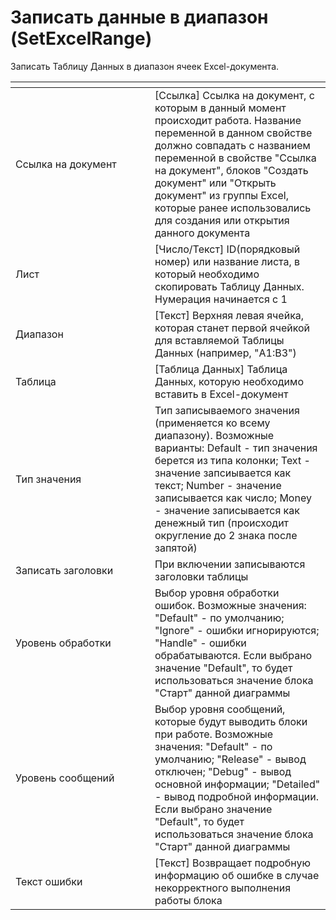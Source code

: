 # Записать данные в диапазон (SetExcelRange)

Записать Таблицу Данных в диапазон ячеек Excel-документа.

<table data-header-hidden><thead><tr><th width="207"></th><th></th></tr></thead><tbody><tr><td>Ссылка на документ</td><td>[Ссылка] Ссылка на документ, с которым в данный момент происходит работа. Название переменной в данном свойстве должно совпадать с названием переменной в свойстве "Ссылка на документ", блоков "Создать документ" или "Открыть документ" из группы Excel, которые ранее использовались для создания или открытия данного документа</td></tr><tr><td>Лист</td><td>[Число/Текст] ID(порядковый номер) или название листа, в который необходимо скопировать Таблицу Данных. Нумерация начинается с 1</td></tr><tr><td>Диапазон</td><td>[Текст] Верхняя левая ячейка, которая станет первой ячейкой для вставляемой Таблицы Данных (например, "A1:B3")</td></tr><tr><td>Таблица</td><td>[Таблица Данных] Таблица Данных, которую необходимо вставить в Excel-документ</td></tr><tr><td>Тип значения</td><td>Тип записываемого значения (применяется ко всему диапазону). Возможные варианты: Default - тип значения берется из типа колонки; Text - значение запсиывается как текст; Number - значение записывается как число; Money - значение записывается как денежный тип (происходит округление до 2 знака после запятой)</td></tr><tr><td>Записать заголовки</td><td>При включении записываются заголовки таблицы</td></tr><tr><td>Уровень обработки</td><td>Выбор уровня обработки ошибок. Возможные значения: "Default" - по умолчанию; "Ignore" - ошибки игнорируются; "Handle" - ошибки обрабатываются. Если выбрано значение "Default", то будет использоваться значение блока "Старт" данной диаграммы</td></tr><tr><td>Уровень сообщений</td><td>Выбор уровня сообщений, которые будут выводить блоки при работе. Возможные значения: "Default" - по умолчанию; "Release" - вывод отключен; "Debug" - вывод основной информации; "Detailed" - вывод подробной информации. Если выбрано значение "Default", то будет использоваться значение блока "Старт" данной диаграммы</td></tr><tr><td>Текст ошибки</td><td>[Текст] Возвращает подробную информацию об ошибке в случае некорректного выполнения работы блока</td></tr></tbody></table>

